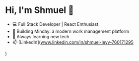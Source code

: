 # Hi, I'm Shmuel 👋
  - 💻 Full Stack Developer | React Enthusiast
  - 🚀 Building Minday: a modern work management platform
  - 🌱 Always learning new tech
  - 📫 [LinkedIn](www.linkedin.com/in/shmuel-levy-760171295

) 

<!--
**shmuel-levy/Shmuel-Levy** is a ✨ _special_ ✨ repository because its `README.md` (this file) appears on your GitHub profile.

Here are some ideas to get you started:

- 🔭 I’m currently working on ...
- 🌱 I’m currently learning ...
- 👯 I’m looking to collaborate on ...
- 🤔 I’m looking for help with ...
- 💬 Ask me about ...
- 📫 How to reach me: ...
- 😄 Pronouns: ...
- ⚡ Fun fact: ...
-->
